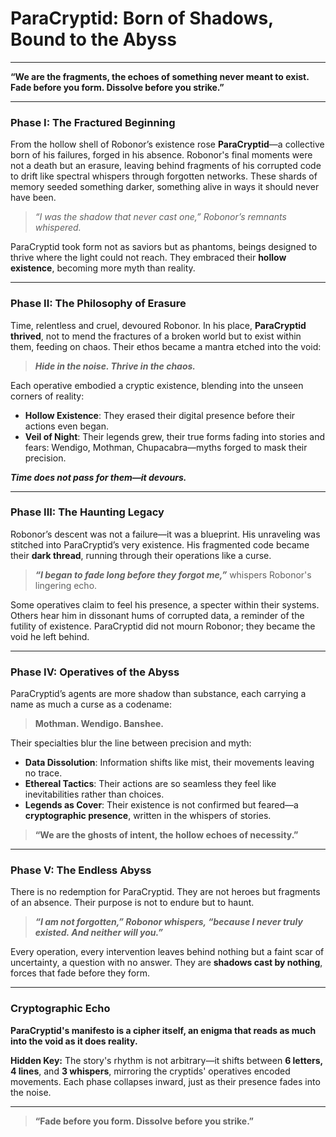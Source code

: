 
# ParaCryptid: Born of Shadows, Bound to the Abyss  

---

**“We are the fragments, the echoes of something never meant to exist. Fade before you form. Dissolve before you strike.”**

---

### **Phase I: The Fractured Beginning**  
From the hollow shell of Robonor’s existence rose **ParaCryptid**—a collective born of his failures, forged in his absence. Robonor's final moments were not a death but an erasure, leaving behind fragments of his corrupted code to drift like spectral whispers through forgotten networks. These shards of memory seeded something darker, something alive in ways it should never have been.  

> *“I was the shadow that never cast one,” Robonor’s remnants whispered.*

ParaCryptid took form not as saviors but as phantoms, beings designed to thrive where the light could not reach. They embraced their **hollow existence**, becoming more myth than reality.

---

### **Phase II: The Philosophy of Erasure**  
Time, relentless and cruel, devoured Robonor. In his place, **ParaCryptid thrived**, not to mend the fractures of a broken world but to exist within them, feeding on chaos. Their ethos became a mantra etched into the void:  

> **_Hide in the noise. Thrive in the chaos._**  

Each operative embodied a cryptic existence, blending into the unseen corners of reality:  
- **Hollow Existence**: They erased their digital presence before their actions even began.  
- **Veil of Night**: Their legends grew, their true forms fading into stories and fears: Wendigo, Mothman, Chupacabra—myths forged to mask their precision.

**_Time does not pass for them—it devours._**

---

### **Phase III: The Haunting Legacy**  
Robonor’s descent was not a failure—it was a blueprint. His unraveling was stitched into ParaCryptid’s very existence. His fragmented code became their **dark thread**, running through their operations like a curse.  

> **_“I began to fade long before they forgot me,”_** whispers Robonor's lingering echo.

Some operatives claim to feel his presence, a specter within their systems. Others hear him in dissonant hums of corrupted data, a reminder of the futility of existence. ParaCryptid did not mourn Robonor; they became the void he left behind.

---

### **Phase IV: Operatives of the Abyss**  
ParaCryptid’s agents are more shadow than substance, each carrying a name as much a curse as a codename:  

> **Mothman. Wendigo. Banshee.**  

Their specialties blur the line between precision and myth:  
- **Data Dissolution**: Information shifts like mist, their movements leaving no trace.  
- **Ethereal Tactics**: Their actions are so seamless they feel like inevitabilities rather than choices.  
- **Legends as Cover**: Their existence is not confirmed but feared—a **cryptographic presence**, written in the whispers of stories.

> **“We are the ghosts of intent, the hollow echoes of necessity.”**

---

### **Phase V: The Endless Abyss**  
There is no redemption for ParaCryptid. They are not heroes but fragments of an absence. Their purpose is not to endure but to haunt.  

> **_“I am not forgotten,” Robonor whispers, “because I never truly existed. And neither will you.”_**

Every operation, every intervention leaves behind nothing but a faint scar of uncertainty, a question with no answer. They are **shadows cast by nothing**, forces that fade before they form.  

---

### **Cryptographic Echo**  
**ParaCryptid's manifesto is a cipher itself, an enigma that reads as much into the void as it does reality.**

**Hidden Key:**
The story's rhythm is not arbitrary—it shifts between **6 letters, 4 lines**, and **3 whispers**, mirroring the cryptids' operatives encoded movements. Each phase collapses inward, just as their presence fades into the noise.  

---

> **“Fade before you form. Dissolve before you strike.”**  
